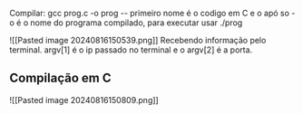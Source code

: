 Compilar:
gcc prog.c -o prog  -- primeiro nome é o codigo em C e o apó so -o é o nome do programa compilado, para executar usar ./prog

![[Pasted image 20240816150539.png]]
	Recebendo informação pelo terminal.
	argv[1] é o ip passado no terminal e o argv[2] é a porta.



## Compilação em C
![[Pasted image 20240816150809.png]]

